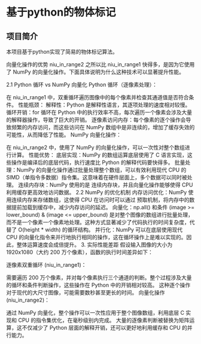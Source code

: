 # 基于python的物体标记
## 项目简介
本项目基于python实现了简易的物体标记算法。  

 向量化操作的优势
niu_in_range2 之所以比 niu_in_range1 快得多，是因为它使用了 NumPy 的向量化操作。下面具体说明为什么这种技术可以显著提升性能。

2.1 Python 循环 vs NumPy 向量化
Python 循环（逐像素处理）：

在 niu_in_range1 中，双重循环遍历图像中的每个像素并检查其通道值是否符合条件。
性能瓶颈：
解释性：Python 是解释性语言，其逐项处理的速度相对较慢。
循环开销：for 循环在 Python 中的执行效率不高，每次遍历一个像素会涉及大量的解释器操作，导致了巨大的开销。
逐像素访问内存：每个像素的逐个操作会导致频繁的内存访问，而这些访问在 NumPy 数组中是非连续的，增加了缓存失效的可能性，从而降低了性能。
NumPy 向量化操作：

在 niu_in_range2 中，使用了 NumPy 的向量化操作，可以一次性对整个数组进行计算。
性能优势：
底层实现：NumPy 的数组运算底层使用了 C 语言实现，这些操作是编译后的底层代码，执行速度比 Python 的解释代码要快得多。
批量处理：NumPy 的向量化操作通过批量处理整个数组，可以有效利用现代 CPU 的 SIMD（单指令多数据）指令集。这意味着在硬件层面上，多个数据可以同时被处理。
连续内存块：NumPy 使用的是 连续内存块，并且向量化操作能够使得 CPU 利用缓存更高效地访问数据。
2.2 NumPy 的优化机制
内存访问优化：NumPy 使用连续内存来存储数组，这使得 CPU 在访问时可以通过 预取机制，将内存中的数据提前加载到缓存中，减少内存访问的延迟。
向量化：np.all() 和条件 (image >= lower_bound) & (image <= upper_bound) 是对整个图像的数组进行批量处理，而不是一个像素一个像素地处理。这种方式显著减少了代码执行的时间复杂度，代替了 O(height * width) 的循环结构。
并行化：NumPy 可以在底层使用现代 CPU 的向量化指令来并行地执行相同的操作，这在循环操作上是难以实现的。因此，整体运算速度会成倍提升。
3. 实际性能差距
假设输入图像的大小为 1920x1080（大约 200 万个像素），函数的执行时间差异如下：

逐像素双重循环 (niu_in_range1)：

需要遍历 200 万个像素，并对每个像素执行三个通道的判断。整个过程涉及大量的循环和条件判断操作，这些操作在 Python 中的开销相对较高。
这种逐个操作对于现代的大尺寸图像，可能需要数秒甚至更长的时间。
向量化操作 (niu_in_range2)：

通过 NumPy 向量化，整个操作可以一次性应用于整个图像数组，利用底层 C 实现和 CPU 的指令集优化，在毫秒级别内完成。
大量的逐像素判断被替换为矩阵运算，这不仅减少了 Python 层面的解释开销，还可以更好地利用缓存和 CPU 的并行能力。